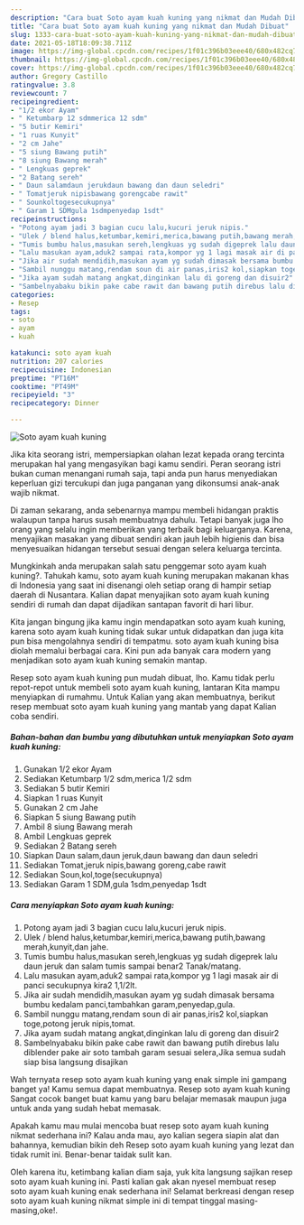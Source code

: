 ```yaml
---
description: "Cara buat Soto ayam kuah kuning yang nikmat dan Mudah Dibuat"
title: "Cara buat Soto ayam kuah kuning yang nikmat dan Mudah Dibuat"
slug: 1333-cara-buat-soto-ayam-kuah-kuning-yang-nikmat-dan-mudah-dibuat
date: 2021-05-18T18:09:38.711Z
image: https://img-global.cpcdn.com/recipes/1f01c396b03eee40/680x482cq70/soto-ayam-kuah-kuning-foto-resep-utama.jpg
thumbnail: https://img-global.cpcdn.com/recipes/1f01c396b03eee40/680x482cq70/soto-ayam-kuah-kuning-foto-resep-utama.jpg
cover: https://img-global.cpcdn.com/recipes/1f01c396b03eee40/680x482cq70/soto-ayam-kuah-kuning-foto-resep-utama.jpg
author: Gregory Castillo
ratingvalue: 3.8
reviewcount: 7
recipeingredient:
- "1/2 ekor Ayam"
- " Ketumbarp 12 sdmmerica 12 sdm"
- "5 butir Kemiri"
- "1 ruas Kunyit"
- "2 cm Jahe"
- "5 siung Bawang putih"
- "8 siung Bawang merah"
- " Lengkuas geprek"
- "2 Batang sereh"
- " Daun salamdaun jerukdaun bawang dan daun seledri"
- " Tomatjeruk nipisbawang gorengcabe rawit"
- " Sounkoltogesecukupnya"
- " Garam 1 SDMgula 1sdmpenyedap 1sdt"
recipeinstructions:
- "Potong ayam jadi 3 bagian cucu lalu,kucuri jeruk nipis."
- "Ulek / blend halus,ketumbar,kemiri,merica,bawang putih,bawang merah,kunyit,dan jahe."
- "Tumis bumbu halus,masukan sereh,lengkuas yg sudah digeprek lalu daun jeruk dan salam tumis sampai benar2 Tanak/matang."
- "Lalu masukan ayam,aduk2 sampai rata,kompor yg 1 lagi masak air di panci secukupnya kira2 1,1/2lt."
- "Jika air sudah mendidih,masukan ayam yg sudah dimasak bersama bumbu kedalam panci,tambahkan garam,penyedap,gula."
- "Sambil nunggu matang,rendam soun di air panas,iris2 kol,siapkan toge,potong jeruk nipis,tomat."
- "Jika ayam sudah matang angkat,dinginkan lalu di goreng dan disuir2"
- "Sambelnyabaku bikin pake cabe rawit dan bawang putih direbus lalu diblender pake air soto tambah garam sesuai selera,Jika semua sudah siap bisa langsung disajikan"
categories:
- Resep
tags:
- soto
- ayam
- kuah

katakunci: soto ayam kuah 
nutrition: 207 calories
recipecuisine: Indonesian
preptime: "PT16M"
cooktime: "PT49M"
recipeyield: "3"
recipecategory: Dinner

---
```



![Soto ayam kuah kuning](https://img-global.cpcdn.com/recipes/1f01c396b03eee40/680x482cq70/soto-ayam-kuah-kuning-foto-resep-utama.jpg)

Jika kita seorang istri, mempersiapkan olahan lezat kepada orang tercinta merupakan hal yang mengasyikan bagi kamu sendiri. Peran seorang istri bukan cuman menangani rumah saja, tapi anda pun harus menyediakan keperluan gizi tercukupi dan juga panganan yang dikonsumsi anak-anak wajib nikmat.

Di zaman  sekarang, anda sebenarnya mampu membeli hidangan praktis walaupun tanpa harus susah membuatnya dahulu. Tetapi banyak juga lho orang yang selalu ingin memberikan yang terbaik bagi keluarganya. Karena, menyajikan masakan yang dibuat sendiri akan jauh lebih higienis dan bisa menyesuaikan hidangan tersebut sesuai dengan selera keluarga tercinta. 



Mungkinkah anda merupakan salah satu penggemar soto ayam kuah kuning?. Tahukah kamu, soto ayam kuah kuning merupakan makanan khas di Indonesia yang saat ini disenangi oleh setiap orang di hampir setiap daerah di Nusantara. Kalian dapat menyajikan soto ayam kuah kuning sendiri di rumah dan dapat dijadikan santapan favorit di hari libur.

Kita jangan bingung jika kamu ingin mendapatkan soto ayam kuah kuning, karena soto ayam kuah kuning tidak sukar untuk didapatkan dan juga kita pun bisa mengolahnya sendiri di tempatmu. soto ayam kuah kuning bisa diolah memalui berbagai cara. Kini pun ada banyak cara modern yang menjadikan soto ayam kuah kuning semakin mantap.

Resep soto ayam kuah kuning pun mudah dibuat, lho. Kamu tidak perlu repot-repot untuk membeli soto ayam kuah kuning, lantaran Kita mampu menyiapkan di rumahmu. Untuk Kalian yang akan membuatnya, berikut resep membuat soto ayam kuah kuning yang mantab yang dapat Kalian coba sendiri.

<!--inarticleads1-->

##### Bahan-bahan dan bumbu yang dibutuhkan untuk menyiapkan Soto ayam kuah kuning:

1. Gunakan 1/2 ekor Ayam
1. Sediakan  Ketumbarp 1/2 sdm,merica 1/2 sdm
1. Sediakan 5 butir Kemiri
1. Siapkan 1 ruas Kunyit
1. Gunakan 2 cm Jahe
1. Siapkan 5 siung Bawang putih
1. Ambil 8 siung Bawang merah
1. Ambil  Lengkuas geprek
1. Sediakan 2 Batang sereh
1. Siapkan  Daun salam,daun jeruk,daun bawang dan daun seledri
1. Sediakan  Tomat,jeruk nipis,bawang goreng,cabe rawit
1. Sediakan  Soun,kol,toge(secukupnya)
1. Sediakan  Garam 1 SDM,gula 1sdm,penyedap 1sdt




<!--inarticleads2-->

##### Cara menyiapkan Soto ayam kuah kuning:

1. Potong ayam jadi 3 bagian cucu lalu,kucuri jeruk nipis.
1. Ulek / blend halus,ketumbar,kemiri,merica,bawang putih,bawang merah,kunyit,dan jahe.
1. Tumis bumbu halus,masukan sereh,lengkuas yg sudah digeprek lalu daun jeruk dan salam tumis sampai benar2 Tanak/matang.
1. Lalu masukan ayam,aduk2 sampai rata,kompor yg 1 lagi masak air di panci secukupnya kira2 1,1/2lt.
1. Jika air sudah mendidih,masukan ayam yg sudah dimasak bersama bumbu kedalam panci,tambahkan garam,penyedap,gula.
1. Sambil nunggu matang,rendam soun di air panas,iris2 kol,siapkan toge,potong jeruk nipis,tomat.
1. Jika ayam sudah matang angkat,dinginkan lalu di goreng dan disuir2
1. Sambelnyabaku bikin pake cabe rawit dan bawang putih direbus lalu diblender pake air soto tambah garam sesuai selera,Jika semua sudah siap bisa langsung disajikan




Wah ternyata resep soto ayam kuah kuning yang enak simple ini gampang banget ya! Kamu semua dapat membuatnya. Resep soto ayam kuah kuning Sangat cocok banget buat kamu yang baru belajar memasak maupun juga untuk anda yang sudah hebat memasak.

Apakah kamu mau mulai mencoba buat resep soto ayam kuah kuning nikmat sederhana ini? Kalau anda mau, ayo kalian segera siapin alat dan bahannya, kemudian bikin deh Resep soto ayam kuah kuning yang lezat dan tidak rumit ini. Benar-benar taidak sulit kan. 

Oleh karena itu, ketimbang kalian diam saja, yuk kita langsung sajikan resep soto ayam kuah kuning ini. Pasti kalian gak akan nyesel membuat resep soto ayam kuah kuning enak sederhana ini! Selamat berkreasi dengan resep soto ayam kuah kuning nikmat simple ini di tempat tinggal masing-masing,oke!.

